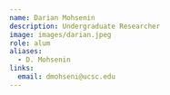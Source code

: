 ```yaml
---
name: Darian Mohsenin
description: Undergraduate Researcher
image: images/darian.jpeg
role: alum
aliases:
  - D. Mohsenin
links:
  email: dmohseni@ucsc.edu
---
```


